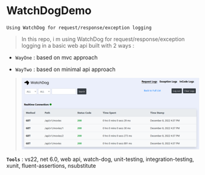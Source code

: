 # WatchDogDemo
```
Using WatchDog for request/response/exception logging
```

> In this repo, i m using WatchDog for request/response/exception logging in a basic web api built with 2 ways :
>
- `WayOne` : based on mvc approach
>
- `WayTwo` : based on minimal api approach
>
>
> ![WatchDogDemo](screenshots/WatchDogDemo.png)
>

**`Tools`** : vs22, net 6.0, web api, watch-dog, unit-testing, integration-testing, xunit, fluent-assertions, nsubstitute
